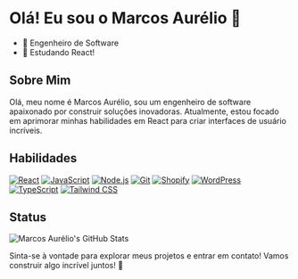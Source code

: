 # Olá! Eu sou o Marcos Aurélio 👋

- 🔭 Engenheiro de Software
- 🌱 Estudando React!

## Sobre Mim
Olá, meu nome é Marcos Aurélio, sou um engenheiro de software apaixonado por construir soluções inovadoras. Atualmente, estou focado em aprimorar minhas habilidades em React para criar interfaces de usuário incríveis.

## Habilidades
[![React](https://img.shields.io/badge/React-61DAFB?style=for-the-badge&logo=react&logoColor=white)](https://reactjs.org/)
[![JavaScript](https://img.shields.io/badge/JavaScript-F7DF1E?style=for-the-badge&logo=javascript&logoColor=white)](https://developer.mozilla.org/en-US/docs/Web/JavaScript)
[![Node.js](https://img.shields.io/badge/Node.js-339933?style=for-the-badge&logo=node.js&logoColor=white)](https://nodejs.org/)
[![Git](https://img.shields.io/badge/Git-F05032?style=for-the-badge&logo=git&logoColor=white)](https://git-scm.com/)
[![Shopify](https://img.shields.io/badge/Shopify-7AB55C?style=for-the-badge&logo=shopify&logoColor=white)](https://www.shopify.com/)
[![WordPress](https://img.shields.io/badge/WordPress-21759B?style=for-the-badge&logo=wordpress&logoColor=white)](https://wordpress.org/)
[![TypeScript](https://img.shields.io/badge/TypeScript-3178C6?style=for-the-badge&logo=typescript&logoColor=white)](https://www.typescriptlang.org/)
[![Tailwind CSS](https://img.shields.io/badge/Tailwind_CSS-38B2AC?style=for-the-badge&logo=tailwind-css&logoColor=white)](https://tailwindcss.com/)

## Status
![Marcos Aurélio's GitHub Stats](https://github-readme-stats.vercel.app/api?username=marcosaureliob&show_icons=true&theme=radical)

Sinta-se à vontade para explorar meus projetos e entrar em contato! Vamos construir algo incrível juntos! 🚀
